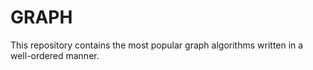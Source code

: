 # GRAPH
This repository contains the most popular graph algorithms written in a well-ordered manner.
